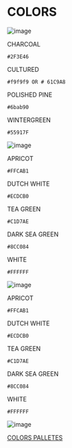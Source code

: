# COLORS

![image](https://user-images.githubusercontent.com/47132583/162014606-50c29c33-6bc4-41aa-a168-6d8f234ca6d1.png)

CHARCOAL

    #2F3E46
CULTURED

    #f9f9f9 OR # 61C9A8    
POLISHED PINE

    #6bab90
WINTERGREEN    
    
    #55917F
    
![image](https://user-images.githubusercontent.com/47132583/162015434-79d279e1-a7bd-4400-9747-c39bc791bf33.png)

APRICOT

    #FFCAB1
DUTCH WHITE

    #ECDCB0  
TEA GREEN

    #C1D7AE
DARK SEA GREEN   
    
    #8CC084
WHITE   
    
    #FFFFFF
    
![image](https://user-images.githubusercontent.com/47132583/161419832-c3788cb4-8199-4dcd-b562-7f5cca2ae420.png)

APRICOT

    #FFCAB1
DUTCH WHITE

    #ECDCB0  
TEA GREEN

    #C1D7AE
DARK SEA GREEN   
    
    #8CC084
WHITE   
    
    #FFFFFF

![image](https://user-images.githubusercontent.com/47132583/161420066-4fe21f2f-24ad-4978-a3bf-df121d171d5a.png)

[COLORS PALLETES](https://coolors.co/)
